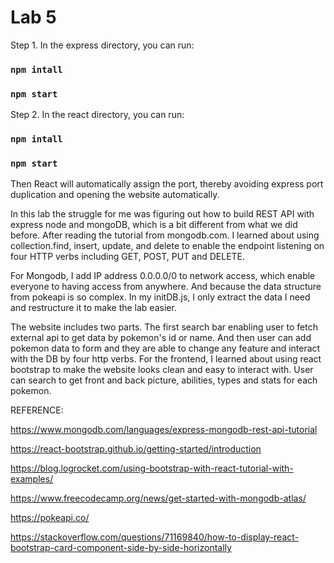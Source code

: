 # Lab 5


Step 1. In the express directory, you can run:


### `npm intall`
### `npm start`


Step 2. In the react directory, you can run:


### `npm intall`
### `npm start`


Then React will automatically assign the port, thereby avoiding express port duplication and opening the website automatically.


In this lab the struggle for me was figuring out how to build REST API with express node and mongoDB, which is a bit different from what we did before. After reading the tutorial from mongodb.com. I learned about using collection.find, insert, update, and delete to enable the endpoint listening on four HTTP verbs including GET, POST, PUT and DELETE. 


For Mongodb, I add IP address 0.0.0.0/0 to network access, which enable everyone to having access from anywhere. And because the data structure from pokeapi is so complex. In my initDB.js, I only extract the data I need and restructure it to make the lab easier. 


The website includes two parts. The first search bar enabling user to fetch external api to get data by pokemon's id or name. And then user can add pokemon data to form and they are able to change any feature and interact with the DB by four http verbs. For the frontend, I learned about using react bootstrap to make the website looks clean and easy to interact with. User can search to get front and back picture, abilities, types and stats for each pokemon. 


REFERENCE:

https://www.mongodb.com/languages/express-mongodb-rest-api-tutorial

https://react-bootstrap.github.io/getting-started/introduction

https://blog.logrocket.com/using-bootstrap-with-react-tutorial-with-examples/

https://www.freecodecamp.org/news/get-started-with-mongodb-atlas/

https://pokeapi.co/

https://stackoverflow.com/questions/71169840/how-to-display-react-bootstrap-card-component-side-by-side-horizontally
